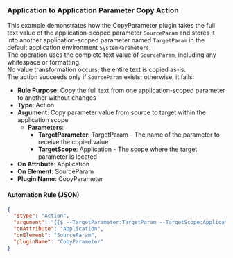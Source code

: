 ### Application to Application Parameter Copy Action

This example demonstrates how the CopyParameter plugin takes the full text value of the application-scoped parameter `SourceParam` and stores it into another application-scoped parameter named `TargetParam` in the default application environment `SystemParameters`.  
The operation uses the complete text value of `SourceParam`, including any whitespace or formatting.  
No value transformation occurs; the entire text is copied as-is.  
The action succeeds only if `SourceParam` exists; otherwise, it fails.

- **Rule Purpose**: Copy the full text from one application-scoped parameter to another without changes  
- **Type**: Action  
- **Argument**: Copy parameter value from source to target within the application scope  
  - **Parameters**:  
    - **TargetParameter**: TargetParam - The name of the parameter to receive the copied value  
    - **TargetScope**: Application - The scope where the target parameter is located  
- **On Attribute**: Application  
- **On Element**: SourceParam  
- **Plugin Name**: CopyParameter  

#### Automation Rule (JSON)

```json
{
  "$type": "Action",
  "argument": "{{$ --TargetParameter:TargetParam --TargetScope:Application}}",
  "onAttribute": "Application",
  "onElement": "SourceParam",
  "pluginName": "CopyParameter"
}
```
